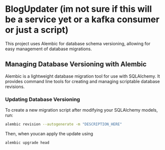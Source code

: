 # BlogUpdater (im not sure if this will be a service yet or a kafka consumer or just a script)

This project uses Alembic for database schema versioning, allowing for easy management of database migrations.

## Managing Database Versioning with Alembic

Alembic is a lightweight database migration tool for use with SQLAlchemy.
It provides command line tools for creating and managing scriptable database revisions.

### Updating Database Versioning

To create a new migration script after modifying your SQLAlchemy models, run:

```bash
alembic revision --autogenerate -m "DESCRIPTION_HERE"
```

Then, when youcan apply the update using

```bash
alembic upgrade head
```
